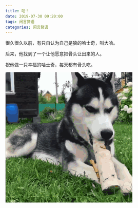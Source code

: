 ```yaml
---
title: 哈！
date: 2019-07-30 09:20:00
tags: 闲言赘语
categories: 闲言赘语
---
```


很久很久以前，有只自认为自己是狼的哈士奇，叫大哈。

后来，他找到了一个让他愿意把骨头让出来的人。

祝他做一只幸福的哈士奇，每天都有骨头吃。

![](/images/husky.gif)
